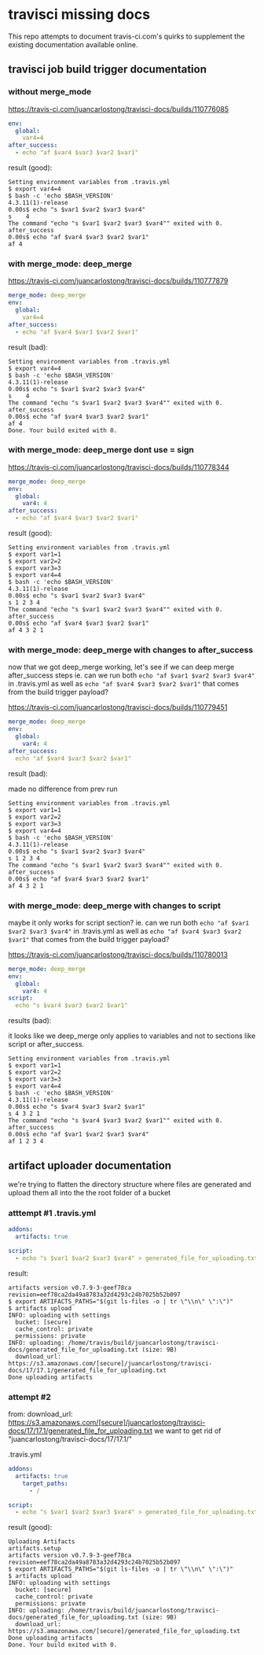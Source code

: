 # travisci missing docs
This repo attempts to document travis-ci.com's quirks to supplement the existing documentation available online.

## travisci job build trigger documentation
### without merge_mode
https://travis-ci.com/juancarlostong/travisci-docs/builds/110776085
```yaml
env:
  global:
    var4=4
after_success:
  - echo "af $var4 $var3 $var2 $var1"
```

result (good):
```
Setting environment variables from .travis.yml
$ export var4=4
$ bash -c 'echo $BASH_VERSION'
4.3.11(1)-release
0.00s$ echo "s $var1 $var2 $var3 $var4"
s    4
The command "echo "s $var1 $var2 $var3 $var4"" exited with 0.
after_success
0.00s$ echo "af $var4 $var3 $var2 $var1"
af 4
```

### with merge_mode: deep_merge
https://travis-ci.com/juancarlostong/travisci-docs/builds/110777879
```yaml
merge_mode: deep_merge
env:
  global:
    var4=4
after_success:
  - echo "af $var4 $var3 $var2 $var1"
```

result (bad):
```
Setting environment variables from .travis.yml
$ export var4=4
$ bash -c 'echo $BASH_VERSION'
4.3.11(1)-release
0.00s$ echo "s $var1 $var2 $var3 $var4"
s    4
The command "echo "s $var1 $var2 $var3 $var4"" exited with 0.
after_success
0.00s$ echo "af $var4 $var3 $var2 $var1"
af 4
Done. Your build exited with 0.
```

### with merge_mode: deep_merge dont use = sign
https://travis-ci.com/juancarlostong/travisci-docs/builds/110778344
```yaml
merge_mode: deep_merge
env:
  global:
    var4: 4
after_success:
  - echo "af $var4 $var3 $var2 $var1"
```

result (good):
```
Setting environment variables from .travis.yml
$ export var1=1
$ export var2=2
$ export var3=3
$ export var4=4
$ bash -c 'echo $BASH_VERSION'
4.3.11(1)-release
0.00s$ echo "s $var1 $var2 $var3 $var4"
s 1 2 3 4
The command "echo "s $var1 $var2 $var3 $var4"" exited with 0.
after_success
0.00s$ echo "af $var4 $var3 $var2 $var1"
af 4 3 2 1
```


### with merge_mode: deep_merge with changes to after_success
now that we got deep_merge working, let's see if we can deep merge after_success steps
ie. can we run both `echo "af $var1 $var2 $var3 $var4"` in .travis.yml as well as `echo "af $var4 $var3 $var2 $var1"` that comes from the build trigger payload?

https://travis-ci.com/juancarlostong/travisci-docs/builds/110779451
```yaml
merge_mode: deep_merge
env:
  global:
    var4: 4
after_success:
  echo "af $var4 $var3 $var2 $var1"
```

result (bad):

made no difference from prev run
```
Setting environment variables from .travis.yml
$ export var1=1
$ export var2=2
$ export var3=3
$ export var4=4
$ bash -c 'echo $BASH_VERSION'
4.3.11(1)-release
0.00s$ echo "s $var1 $var2 $var3 $var4"
s 1 2 3 4
The command "echo "s $var1 $var2 $var3 $var4"" exited with 0.
after_success
0.00s$ echo "af $var4 $var3 $var2 $var1"
af 4 3 2 1
```

### with merge_mode: deep_merge with changes to script
maybe it only works for script section?
ie. can we run both `echo "af $var1 $var2 $var3 $var4"` in .travis.yml as well as `echo "af $var4 $var3 $var2 $var1"` that comes from the build trigger payload?

https://travis-ci.com/juancarlostong/travisci-docs/builds/110780013
```yaml
merge_mode: deep_merge
env:
  global:
    var4: 4
script:
  echo "s $var4 $var3 $var2 $var1"
```

results (bad):

it looks like we deep_merge only applies to variables and not to sections like script or after_success.
```
Setting environment variables from .travis.yml
$ export var1=1
$ export var2=2
$ export var3=3
$ export var4=4
$ bash -c 'echo $BASH_VERSION'
4.3.11(1)-release
0.00s$ echo "s $var4 $var3 $var2 $var1"
s 4 3 2 1
The command "echo "s $var4 $var3 $var2 $var1"" exited with 0.
after_success
0.00s$ echo "af $var1 $var2 $var3 $var4"
af 1 2 3 4
```

## artifact uploader documentation
we're trying to flatten the directory structure where files are generated and upload them all into the the root folder of a bucket

### atttempt #1 .travis.yml
```yaml
addons:
  artifacts: true

script:
  - echo "s $var1 $var2 $var3 $var4" > generated_file_for_uploading.txt
```

result:
```
artifacts version v0.7.9-3-geef78ca revision=eef78ca2da49a8783a32d4293c24b7025b52b097
$ export ARTIFACTS_PATHS="$(git ls-files -o | tr \"\\n\" \":\")"
$ artifacts upload
INFO: uploading with settings
  bucket: [secure]
  cache_control: private
  permissions: private
INFO: uploading: /home/travis/build/juancarlostong/travisci-docs/generated_file_for_uploading.txt (size: 9B)
  download_url: https://s3.amazonaws.com/[secure]/juancarlostong/travisci-docs/17/17.1/generated_file_for_uploading.txt
Done uploading artifacts
```

### attempt #2
from: download_url: https://s3.amazonaws.com/[secure]/juancarlostong/travisci-docs/17/17.1/generated_file_for_uploading.txt
we want to get rid of "juancarlostong/travisci-docs/17/17.1/"

.travis.yml
```yaml
addons:
  artifacts: true
    target_paths:
      - /

script:
  - echo "s $var1 $var2 $var3 $var4" > generated_file_for_uploading.txt
```

result (good):
```
Uploading Artifacts
artifacts.setup
artifacts version v0.7.9-3-geef78ca revision=eef78ca2da49a8783a32d4293c24b7025b52b097
$ export ARTIFACTS_PATHS="$(git ls-files -o | tr \"\\n\" \":\")"
$ artifacts upload
INFO: uploading with settings
  bucket: [secure]
  cache_control: private
  permissions: private
INFO: uploading: /home/travis/build/juancarlostong/travisci-docs/generated_file_for_uploading.txt (size: 9B)
  download_url: https://s3.amazonaws.com/[secure]/generated_file_for_uploading.txt
Done uploading artifacts
Done. Your build exited with 0.
```
